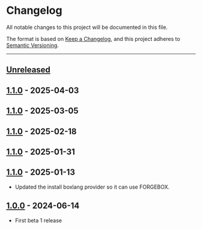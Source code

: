 # Changelog

All notable changes to this project will be documented in this file.

The format is based on [Keep a Changelog](https://keepachangelog.com/en/1.0.0/),
and this project adheres to [Semantic Versioning](https://semver.org/spec/v2.0.0.html).

* * *

## [Unreleased]

## [1.1.0] - 2025-04-03

## [1.1.0] - 2025-03-05

## [1.1.0] - 2025-02-18

## [1.1.0] - 2025-01-31

## [1.1.0] - 2025-01-13

- Updated the install boxlang provider so it can use FORGEBOX.

## [1.0.0] - 2024-06-14

- First beta 1 release

[Unreleased]: https://github.com/ortus-boxlang/boxlang-docker/compare/v1.1.0...HEAD

[1.1.0]: https://github.com/ortus-boxlang/boxlang-docker/compare/v1.1.0...v1.1.0


[1.0.0]: https://github.com/ortus-boxlang/boxlang-docker/compare/v1.0.0...v1.0.0
